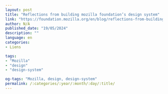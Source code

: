 ```yaml
---
layout: post
title: "Reflections from building mozilla foundation’s design system"
link: "https://foundation.mozilla.org/en/blog/reflections-from-building-mozilla-foundations-design-system"
author: N/A
published_date: "19/05/2024"
description: ""
language: en
categories:
- Liens

tags:
- "Mozilla"
- "design"
- "design-system"

og-tags: "Mozilla, design, design-system"
permalink: /:categories/:year/:month/:day/:title/
---
```

